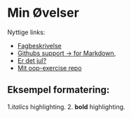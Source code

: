 # Min Øvelser
Nyttige links:

- [Fagbeskrivelse](https://odin.sdu.dk/sitecore/index.php?a=fagbesk&id=111413&lang=da) 
- [Githubs support 
→ for Markdown](https://docs.github.com/en/get-started/writing-on-github/getting-started-with-writing-and-formatting-on-github/basic-writing-and-formatting-syntax),
- [Er det jul?](https://isitchristmas.com)
- [Mit oop-exercise repo](https://github.com/Emin590/oop-exercises)

## Eksempel formatering:

1.*italics* highlighting.
2. **bold** highlighting.



